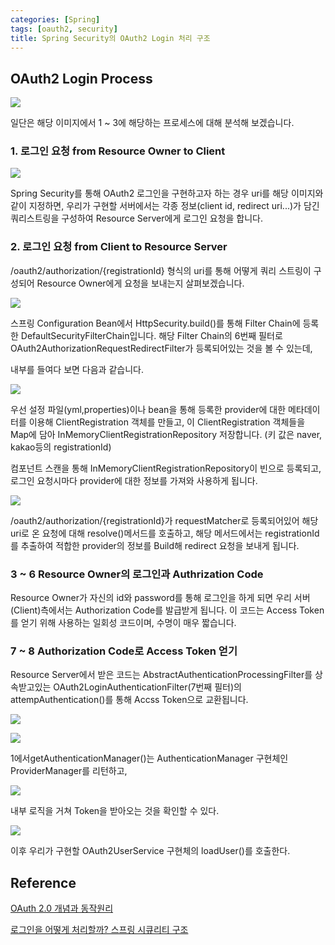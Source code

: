 ```yaml
---
categories: [Spring]
tags: [oauth2, security]
title: Spring Security의 OAuth2 Login 처리 구조
---
```


## OAuth2 Login Process


[![](../../assets/img/OAuth2-Authorization.png)](https://hudi.blog/oauth-2.0/)


일단은 해당 이미지에서 1 ~ 3에 해당하는 프로세스에 대해 분석해 보겠습니다.


### 1. 로그인 요청 from Resource Owner to Client

![](../../assets/img/oauth2-process-1-login-request.PNG)

Spring Security를 통해 OAuth2 로그인을 구현하고자 하는 경우 uri를 해당 이미지와 같이 지정하면, 우리가 구현할 서버에서는 각종 정보(client id, redirect uri...)가 담긴 쿼리스트링을 구성하여 Resource Server에게 로그인 요청을 합니다. 

### 2. 로그인 요청 from Client to Resource Server

/oauth2/authorization/{registrationId} 형식의 uri를 통해 어떻게 쿼리 스트링이 구성되어 Resource Owner에게 요청을 보내는지 살펴보겠습니다.

![](../../assets/img/DefaultSecurityFilterChain_OAuth2AuthorizationRequestRedirectFilter.PNG)

스프링 Configuration Bean에서 HttpSecurity.build()를 통해 Filter Chain에 등록한 DefaultSecurityFilterChain입니다. 해당 Filter Chain의 6번째 필터로 OAuth2AuthorizationRequestRedirectFilter가 등록되어있는 것을 볼 수 있는데, 

내부를 들여다 보면 다음과 같습니다.

![](../../assets/img/OAuth2AuthorizationRequestRedirectFilter.PNG)

우선 설정 파일(yml,properties)이나 bean을 통해 등록한 provider에 대한 메타데이터를 이용해 ClientRegistration 객체를 만들고, 이 ClientRegistration 객체들을 Map에 담아 InMemoryClientRegistrationRepository 저장합니다. (키 값은 naver, kakao등의 registrationId)

컴포넌트 스캔을 통해 InMemoryClientRegistrationRepository이 빈으로 등록되고, 로그인 요청시마다 provider에 대한 정보를 가져와 사용하게 됩니다.



![](../../assets/img/DefaultSecurityFilterChain_OAuth2AuthorizationRequestRedirectFilter-doFilterInternal.PNG)

/oauth2/authorization/{registrationId}가 requestMatcher로 등록되어있어 해당 uri로 온 요청에 대해 resolve()메서드를 호출하고, 해당 메서드에서는 registrationId를 추출하여 적합한 provider의 정보를 Build해 redirect 요청을 보내게 됩니다.


### 3 ~ 6 Resource Owner의 로그인과 Authrization Code

Resource Owner가 자신의 id와 password를 통해 로그인을 하게 되면 우리 서버(Client)측에서는 Authorization Code를 발급받게 됩니다. 이 코드는 Access Token를 얻기 위해 사용하는 일회성 코드이며, 수명이 매우 짧습니다.


### 7 ~ 8 Authorization Code로 Access Token 얻기

Resource Server에서 받은 코드는 AbstractAuthenticationProcessingFilter를 상속받고있는 OAuth2LoginAuthenticationFilter(7번째 필터)의 attempAuthentication()를 통해 Accss Token으로 교환됩니다. 

![](../../assets/img/DefaultSecurityFilterChain_OAuth2AuthorizationRequestRedirectFilter_2.PNG)


![](../../assets/img/DefaultSecurityFilterChain_OAuth2LoginAuthenticationFilter_2.PNG)

1에서getAuthenticationManager()는 AuthenticationManager 구현체인 ProviderManager를 리턴하고,

![](../../assets/img/DefaultSecurityFilterChain_OAuth2LoginAuthenticationFilter_2_1.PNG)

내부 로직을 거쳐 Token을 받아오는 것을 확인할 수 있다.

![](../../assets/img/loadUser.PNG)

이후 우리가 구현할 OAuth2UserService 구현체의 loadUser()를 호출한다.

## Reference

[OAuth 2.0 개념과 동작원리](https://hudi.blog/oauth-2.0/)

[로그인을 어떻게 처리할까? 스프링 시큐리티 구조](https://velog.io/@max9106/OAuth3)